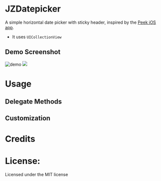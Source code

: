 # JZDatepicker

A simple horizontal date picker with sticky header, inspired by the [Peek iOS app](https://itunes.apple.com/us/app/peek-tours-activities/id767696645?mt=8).

* It uses `UICollectionView`

## Demo Screenshot

![demo]()
<img src="https://github.com/haojianzong/JZDatepicker/blob/master/demo.gif"/>
# Usage

## Delegate Methods

## Customization

# Credits

# License:
Licensed under the MIT license
